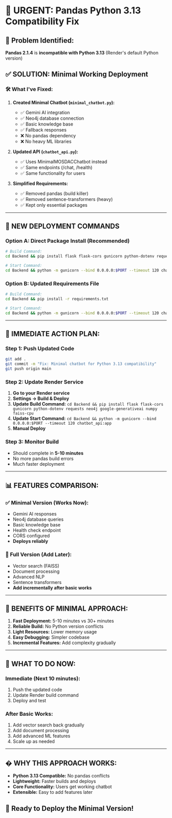 # 🚨 URGENT: Pandas Python 3.13 Compatibility Fix

## 🎯 Problem Identified:
**Pandas 2.1.4** is **incompatible with Python 3.13** (Render's default Python version)

## ✅ SOLUTION: Minimal Working Deployment

### 🛠️ What I've Fixed:

1. **Created Minimal Chatbot (`minimal_chatbot.py`):**
   - ✅ Gemini AI integration
   - ✅ Neo4j database connection
   - ✅ Basic knowledge base
   - ✅ Fallback responses
   - ❌ No pandas dependency
   - ❌ No heavy ML libraries

2. **Updated API (`chatbot_api.py`):**
   - ✅ Uses MinimalMOSDACChatbot instead
   - ✅ Same endpoints (/chat, /health)
   - ✅ Same functionality for users

3. **Simplified Requirements:**
   - ✅ Removed pandas (build killer)
   - ✅ Removed sentence-transformers (heavy)
   - ✅ Kept only essential packages

---

## 🚀 NEW DEPLOYMENT COMMANDS

### **Option A: Direct Package Install (Recommended)**
```bash
# Build Command:
cd Backend && pip install flask flask-cors gunicorn python-dotenv requests neo4j google-generativeai numpy faiss-cpu

# Start Command:
cd Backend && python -m gunicorn --bind 0.0.0.0:$PORT --timeout 120 chatbot_api:app
```

### **Option B: Updated Requirements File**
```bash
# Build Command:
cd Backend && pip install -r requirements.txt

# Start Command:
cd Backend && python -m gunicorn --bind 0.0.0.0:$PORT --timeout 120 chatbot_api:app
```

---

## 🎯 IMMEDIATE ACTION PLAN:

### Step 1: Push Updated Code
```bash
git add .
git commit -m "Fix: Minimal chatbot for Python 3.13 compatibility"
git push origin main
```

### Step 2: Update Render Service
1. **Go to your Render service**
2. **Settings → Build & Deploy**
3. **Update Build Command:** `cd Backend && pip install flask flask-cors gunicorn python-dotenv requests neo4j google-generativeai numpy faiss-cpu`
4. **Update Start Command:** `cd Backend && python -m gunicorn --bind 0.0.0.0:$PORT --timeout 120 chatbot_api:app`
5. **Manual Deploy**

### Step 3: Monitor Build
- Should complete in **5-10 minutes**
- No more pandas build errors
- Much faster deployment

---

## 📊 FEATURES COMPARISON:

### ✅ Minimal Version (Works Now):
- Gemini AI responses
- Neo4j database queries
- Basic knowledge base
- Health check endpoint
- CORS configured
- **Deploys reliably**

### 🔄 Full Version (Add Later):
- Vector search (FAISS)
- Document processing
- Advanced NLP
- Sentence transformers
- **Add incrementally after basic works**

---

## 🎉 BENEFITS OF MINIMAL APPROACH:

1. **Fast Deployment:** 5-10 minutes vs 30+ minutes
2. **Reliable Build:** No Python version conflicts
3. **Light Resources:** Lower memory usage
4. **Easy Debugging:** Simpler codebase
5. **Incremental Features:** Add complexity gradually

---

## 🚨 WHAT TO DO NOW:

### **Immediate (Next 10 minutes):**
1. Push the updated code
2. Update Render build command
3. Deploy and test

### **After Basic Works:**
1. Add vector search back gradually
2. Add document processing
3. Add advanced ML features
4. Scale up as needed

---

## � WHY THIS APPROACH WORKS:

- **Python 3.13 Compatible:** No pandas conflicts
- **Lightweight:** Faster builds and deploys
- **Core Functionality:** Users get working chatbot
- **Extensible:** Easy to add features later

## 🚀 Ready to Deploy the Minimal Version!
